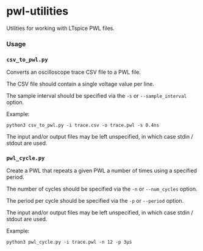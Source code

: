 # pwl-utilities

Utilities for working with LTspice PWL files.

### Usage

### `csv_to_pwl.py` 

Converts an oscilloscope trace CSV file to a PWL file.

The CSV file should contain a single voltage value per line. 

The sample interval should be specified via the `-s` or `--sample_interval` option.

Example:

```
python3 csv_to_pwl.py -i trace.csv -o trace.pwl -s 0.4ns
```

The input and/or output files may be left unspecified, in which case stdin / stdout are used. 

### `pwl_cycle.py`

Create a PWL that repeats a given PWL a number of times using a specified period.

The number of cycles should be specified via the `-n` or `--num_cycles` option.

The period per cycle should be specified via the `-p` or `--period` option.

The input and/or output files may be left unspecified, in which case stdin / stdout are used. 

Example:


```
python3 pwl_cycle.py -i trace.pwl -n 12 -p 3µs
```
